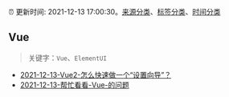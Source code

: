 :alarm_clock: 更新时间: 2021-12-13 17:00:30。[来源分类](../README.md)、[标签分类](../TAGS.md)、[时间分类](../TIMELINE.md)

## Vue


> 关键字：`Vue`、`ElementUI`



- [2021-12-13-Vue2-怎么快速做一个“设置向导”？](https://www.v2ex.com/t/821998) 
- [2021-12-13-帮忙看看-Vue-的问题](https://www.v2ex.com/t/821969) 